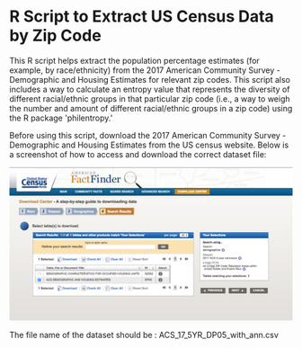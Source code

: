 # R Script to Extract US Census Data by Zip Code

This R script helps extract the population percentage estimates (for example, by race/ethnicity) from the 2017 American Community Survey - Demographic and Housing Estimates for relevant zip codes. This script also includes a way to calculate an entropy value that represents the diversity of different racial/ethnic groups in that particular zip code (i.e., a way to weigh the number and amount of different racial/ethnic groups in a zip code) using the R package 'philentropy.'

Before using this script, download the 2017 American Community Survey - Demographic and Housing Estimates from the US census website. Below is a screenshot of how to access and download the correct dataset file:

![ACS_screenshot](ACS_dataset_extraction_screenshot.png)

The file name of the dataset should be : ACS_17_5YR_DP05_with_ann.csv
